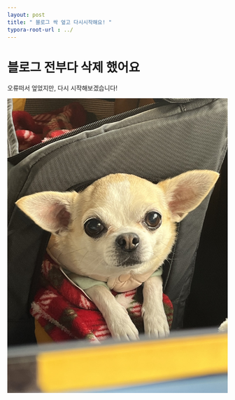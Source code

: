 ```yaml
---
layout: post
title: " 블로그 싹 엎고 다시시작해요! "
typora-root-url : ../
---
```


# 블로그 전부다 삭제 했어요

오류떠서 엎었지만, 다시 시작해보겠습니다!



![chu-main](/images/2023.03.17-first/chu-main.png)